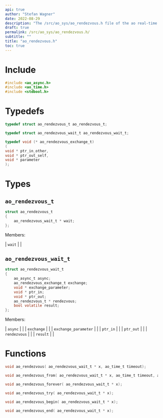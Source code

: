 ```yaml
---
api: true
author: "Stefan Wagner"
date: 2022-08-29
description: "The /src/ao_sys/ao_rendezvous.h file of the ao real-time operating system."
draft: true
permalink: /src/ao_sys/ao_rendezvous.h/
subtitle: ""
title: "ao_rendezvous.h"
toc: true
---
```


# Include

```c
#include <ao_async.h>
#include <ao_time.h>
#include <stdbool.h>
```

# Typedefs

```c
typedef struct ao_rendezvous_t ao_rendezvous_t;
```

```c
typedef struct ao_rendezvous_wait_t ao_rendezvous_wait_t;
```

```c
typedef void (* ao_rendezvous_exchange_t)
(
void * ptr_in_other,
void * ptr_out_self,
void * parameter
);
```

# Types

## `ao_rendezvous_t`

```c
struct ao_rendezvous_t
{
    ao_rendezvous_wait_t * wait;
};
```

Members:

| `wait` | |

## `ao_rendezvous_wait_t`

```c
struct ao_rendezvous_wait_t
{
    ao_async_t async;
    ao_rendezvous_exchange_t exchange;
    void * exchange_parameter;
    void * ptr_in;
    void * ptr_out;
    ao_rendezvous_t * rendezvous;
    bool volatile result;
};
```

Members:

| `async` | |
| `exchange` | |
| `exchange_parameter` | |
| `ptr_in` | |
| `ptr_out` | |
| `rendezvous` | |
| `result` | |

# Functions

```c
void ao_rendezvous( ao_rendezvous_wait_t * x, ao_time_t timeout);
```

```c
void ao_rendezvous_from( ao_rendezvous_wait_t * x, ao_time_t timeout, ao_time_t beginning);
```

```c
void ao_rendezvous_forever( ao_rendezvous_wait_t * x);
```

```c
void ao_rendezvous_try( ao_rendezvous_wait_t * x);
```

```c
void ao_rendezvous_begin( ao_rendezvous_wait_t * x);
```

```c
void ao_rendezvous_end( ao_rendezvous_wait_t * x);
```

